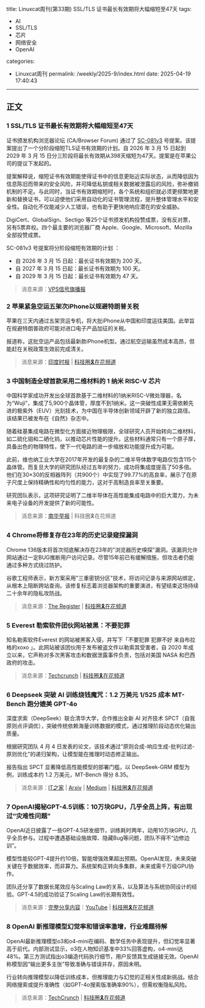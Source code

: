 title: Linuxcat周刊(第33期) SSL/TLS 证书最长有效期将大幅缩短至47天
tags:

- AI
- SSL/TLS
- 芯片
- 网络安全
- OpenAI

categories:

- Linuxcat周刊
permalink: /weekly/2025-9/index.html
date: 2025-04-19 17:40:43

---

## 正文

### 1 SSL/TLS 证书最长有效期将大幅缩短至47天

证书颁发机构浏览器论坛 (CA/Browser Forum) 通过了 [SC-081v3](https://groups.google.com/a/groups.cabforum.org/g/servercert-wg/c/9768xgUUfhQ)  号提案。该提案提出了一个分阶段缩短TLS证书有效期的计划。自 2026 年 3 月 15 日起到2029 年 3 月 15 日分三阶段将最长有效期从398天缩短为47天。提案是在苹果公司的提议下发起的。

提案解释说，缩短证书有效期能使得证书中的信息更贴近实际状态，从而降低因为信息陈旧而带来的安全风险，并可降低私钥或相关数据被泄露后的风险，弥补撤销机制的不足。与此同时，当证书有效期缩短时，各个系统和组织就必须更频繁地更新和替换证书，可以迫使他们采用自动化的证书管理流程，提升整体管理水平和安全性。自动化不仅能减少人工错误，也有助于更快地响应潜在的安全威胁。

DigiCert、GlobalSign、Sectigo 等25个证书颁发机构投赞成票，没有反对票，另有5票弃权。四个最主要的浏览器厂商 Apple、Google、Microsoft、Mozilla 全部投赞成票。

SC-081v3 号提案将分阶段缩短有效期的计划 ：

- 自 2026 年 3 月 15 日起：最长证书有效期为 200 天。
- 自 2027 年 3 月 15 日起：最长证书有效期为 100 天。
- 自 2029 年 3 月 15 日起：最长证书有效期为 47 天。

> 消息来源：[VPS信号旗播报](https://t.me/vps_xhq/708)

### 2 苹果紧急空运五架次iPhone以规避特朗普关税

苹果在三天内通过五架货运专机，将大批iPhone从中国和印度运往美国。此举旨在规避特朗普政府可能对进口电子产品加征的关税。  

报道称，这批空运产品包括最新款iPhone机型。通过航空运输虽然成本高昂，但能赶在关税政策生效前完成清关。

> 消息来源：[印度时报](https://timesofindia.indiatimes.com/technology/mobiles-tabs/how-apple-flew-5-flights-full-of-iphones-from-india-and-china-in-3-days-to-beat-trump-tariffs/articleshow/120044321.cms) | [科技圈🎗在花频道](https://t.me/zaihuanews/31976)

### 3 中国制造全球首款采用二维材料的 1 纳米 RISC-V 芯片

​中国科学家成功开发出全球首款基于二维材料的1纳米RISC-V微处理器，名为“Wuji”，集成了5,900个晶体管，厚度不到1纳米。 ​这一突破性成果无需依赖先进的极紫外（EUV）光刻技术，为中国在半导体创新领域开辟了新的独立路径。​该结果已被发布在《自然》杂志中。

随着硅基集成电路在微型化方面接近物理极限，全球研究人员开始转向二维材料，如二硫化钼和二硒化钨，以推动芯片性能的提升。​这些材料通常只有一个原子厚，具备出色的物理特性，使下一代电路的进一步缩放和功能提升成为可能。​

此前，维也纳工业大学在2017年开发的最复杂的二维半导体数字电路仅包含115个晶体管。​而复旦大学的研究团队经过五年的努力，成功将集成度提高了50多倍。​他们在30×30的反相器阵列（共900个）中实现了99.77%的高良率，展示了在原子尺度上保持精确性和均匀性的能力，这对于高制造良率至关重要。​

研究团队表示，这项研究证明了二维半导体在高性能集成电路中的巨大潜力，为未来电子设备的开发提供了新的可能性。​

> 消息来源：[南华早报](https://www.scmp.com/news/china/science/article/3305185/worlds-first-1-nanometre-risc-v-chip-made-china-2d-materials?module=top_story&pgtype=subsection) | 科技圈🎗在花频道

### 4 Chrome将修复存在23年的历史记录窥探漏洞

Chrome 136版本将首次彻底解决存在23年的"浏览器历史嗅探"漏洞。该漏洞允许网站通过一定BUG推断用户访问记录。尽管15年前已有缓解措施，但攻击者仍能通过多种方式绕过防护。  

谷歌工程师表示，新方案采用"三重密钥分区"技术，将访问记录与来源网站绑定，从根本上阻断跨站查询。该修复标志着浏览器架构的重要演进，有望结束这场持续二十余年的隐私攻防战。  

> 消息来源：[The Register](https://www.theregister.com/2025/04/07/chrome_135_history_sniffing/) | [科技圈🎗在花频道](https://t.me/zaihuanews/31991)

### 5 Everest 勒索软件团伙网站被黑：不要犯罪

知名勒索软件Everest 的网站被黑客入侵，并写下「不要犯罪 犯罪不好 来自布拉格的xoxo 」。此网站被该团伙用于发布被盗文件以勒索其受害者，自 2020 年成立以来，它声称对多次黑客攻击和数据泄露事件负责，包括对美国 NASA 和巴西政府的攻击。

> 消息来源：[Techcrunch](https://techcrunch.com/2025/04/07/someone-hacked-everest-ransomware-gang-dark-web-leak-site/) | [科技圈🎗在花频道](https://t.me/zaihuanews/31992)

### 6 Deepseek 突破 AI 训练烧钱魔咒：1.2 万美元 1/525 成本 MT-Bench 跑分媲美 GPT-4o

深度求索（DeepSeek）联合清华大学，合作推出全新 AI 对齐技术 SPCT（自我原则点评调优），突破传统依赖海量训练数据的模式，通过推理阶段动态优化输出质量。

根据研究团队 4 月 4 日发表的论文，该技术通过“原则合成-响应生成-批判过滤-原则优化”的递归架构，让模型能在推理时动态修正输出。

报告指出 SPCT 显著降低高性能模型的部署门槛，以 DeepSeek-GRM 模型为例，训练成本约 1.2 万美元，MT-Bench 得分 8.35。

> 消息来源：[IT之家](https://www.ithome.com/0/843/692.htm) | [Arxiv](https://arxiv.org/abs/2504.02495) | [Medium](https://noailabs.medium.com/self-principled-critique-tuning-spct-deepseek-grm-0669f822d0cb) | [科技圈🎗在花频道](https://t.me/zaihuanews/31997)

### 7 OpenAI揭秘GPT-4.5训练：10万块GPU，几乎全员上阵，有出现过“灾难性问题”

OpenAI近日披露了一些GPT-4.5研发细节，训练耗时两年，动用10万块GPU，几乎全员参与。过程中遭遇基础设施故障、隐藏Bug等问题，团队不得不“边修边训”。  

模型性能较GPT-4提升约10倍，智能增强效果超出预期。OpenAI发现，未来突破关键在于数据效率，而非算力。系统架构正转向多集群，未来或需千万级GPU协作。  

团队还分享了数据长尾效应与Scaling Law的关系，以及算法与系统协同设计的经验。GPT-4.5的成功验证了Scaling Law的长期有效性。  

> 消息来源：[完整分享内容](https://zhidx.com/p/475062.html)｜[YouTube](https://www.youtube.com/watch?v=6nJZopACRuQ) | [科技圈🎗在花频道](https://t.me/zaihuanews/32105)

### 8 OpenAI 新推理模型幻觉率和错误率激增，行业难题待解

OpenAI最新推理模型o3和o4-mini在编码、数学任务中表现提升，但幻觉率显著高于前代。内部测试显示，o3在人物知识基准中33%回答虚构，o4-mini达48%。第三方测试指出o3编造代码执行细节，用户反馈其生成链接无效。OpenAI称模型因“输出更多主张”导致准确与错误并存，原因未明。

行业转向推理模型以降低训练成本，但推理能力与幻觉的正相关性成新挑战。结合网络搜索或提升准确性（如GPT-4o搜索版准确率90%），但需权衡隐私风险。  

> 消息来源：[TechCrunch](https://techcrunch.com/2025/04/18/openais-new-reasoning-ai-models-hallucinate-more/) | [科技圈🎗在花频道](https://t.me/zaihuanews/32227)
